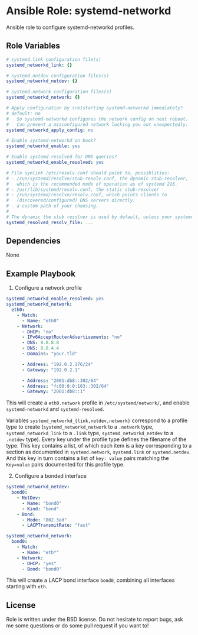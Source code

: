 Ansible Role: systemd-networkd
==============================

Ansible role to configure systemd-networkd profiles.

Role Variables
--------------

```yaml
# systemd.link configuration file(s)
systemd_networkd_link: {}

# systemd.netdev configuration files(s)
systemd_networkd_netdev: {}

# systemd.network configuration files(s)
systemd_networkd_network: {}

# Apply configuration by (re)starting systemd-networkd immediately?
# default: no
#   So systemd-networkd configures the network config on next reboot.
#   Can prevent a misconfigured network locking you out unexpectedly.
systemd_networkd_apply_config: no

# Enable systemd-networkd on boot?
systemd_networkd_enable: yes

# Enable systemd-resolved for DNS queries?
systemd_networkd_enable_resolved: yes

# File symlink /etc/resolv.conf should point to, possiblities:
# - /run/systemd/resolve/stub-resolv.conf, the dynamic stub-resolver,
#   which is the recommended mode of operation as of systemd 216.
# - /usr/lib/systemd/resolv.conf, the static stub-resolver
# - /run/systemd/resolve/resolv.conf, which points clients to
#   (discovered/configured) DNS servers directly.
# - a custom path of your choosing.
#
# The dynamic the stub resolver is used by default, unless your systemd version is < 216
systemd_resolved_resolv_file: ...
```

Dependencies
------------

None

Example Playbook
-------------------------

1) Configure a network profile

```yaml
systemd_networkd_enable_resolved: yes
systemd_networkd_network:
  eth0:
    - Match:
      - Name: "eth0"
    - Network:
      - DHCP: "no"
      - IPv6AcceptRouterAdvertisements: "no"
      - DNS: 8.8.8.8
      - DNS: 8.8.4.4
      - Domains: "your.tld"

      - Address: "192.0.2.176/24"
      - Gateway: "192.0.2.1"

      - Address: "2001:db8::302/64"
      - Address: "fc00:0:0:103::302/64"
      - Gateway: "2001:db8::1"
```

This will create a `eth0.network` profile in `/etc/systemd/network/`, and enable
`systemd-networkd` and `systemd-resolved`.

Variables `systemd_networkd_{link,netdev,network}` correspond to a
 profile type to create (`systemd_networkd_network` to a `.network` type,
 `systemd_networkd_link` to a `.link` type, `systemd_networkd_netdev` to a
 `.netdev` type). Every key under the profile type defines the filename of the
type. This key contains a list, of which each item is a key corresponding to a
section as documented in `systemd.network`, `systemd.link` or `systemd.netdev`.
And this key in turn contains a list of `key: value` pairs matching the
 `Key=value` pairs documented for this profile type.

2) Configure a bonded interface

```yaml
systemd_networkd_netdev:
  bond0:
    - NetDev:
      - Name: "bond0"
      - Kind: "bond"
    - Bond:
      - Mode: "802.3ad"
      - LACPTransmitRate: "fast"

systemd_networkd_network:
  bond0:
    - Match:
      - Name: "eth*"
    - Network:
      - DHCP: "yes"
      - Bond: "bond0"
```

This will create a LACP bond interface `bond0`, combining all interfaces
starting with `eth`.

License
-------

Role is written under the BSD license. Do not hesitate to report bugs, ask me
 some questions or do some pull request if you want to!
